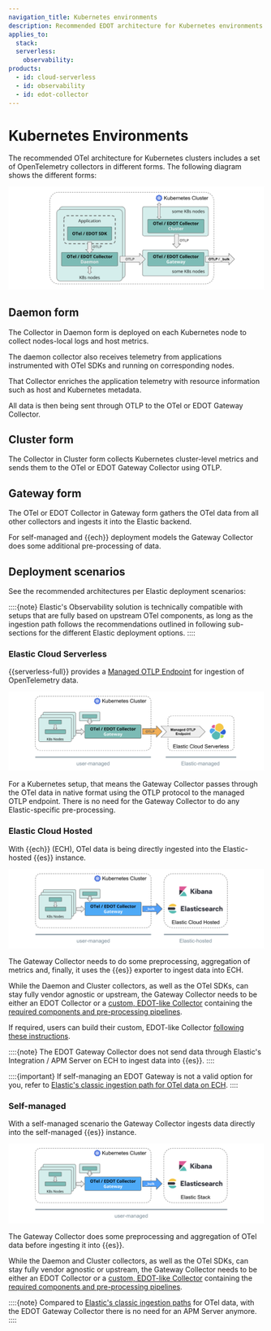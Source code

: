 ```yaml
---
navigation_title: Kubernetes environments
description: Recommended EDOT architecture for Kubernetes environments.
applies_to:
  stack:
  serverless:
    observability:
products:
  - id: cloud-serverless
  - id: observability
  - id: edot-collector
---
```


# Kubernetes Environments

The recommended OTel architecture for Kubernetes clusters includes a set of OpenTelemetry collectors in different forms. The following diagram shows the different forms:

![K8s-Cluster](../images/arch-k8s-cluster.png)

## Daemon form

The Collector in Daemon form is deployed on each Kubernetes node to collect nodes-local logs and host metrics.

The daemon collector also receives telemetry from applications instrumented with OTel SDKs and running on corresponding nodes.

That Collector enriches the application telemetry with resource information such as host and Kubernetes metadata.

All data is then being sent through OTLP to the OTel or EDOT Gateway Collector.

## Cluster form

The Collector in Cluster form collects Kubernetes cluster-level metrics and sends them to the OTel or EDOT Gateway Collector using OTLP.

## Gateway form

The OTel or EDOT Collector in Gateway form gathers the OTel data from all other collectors and ingests it into the Elastic backend.

For self-managed and {{ech}} deployment models the Gateway Collector does some additional pre-processing of data.

## Deployment scenarios

See the recommended architectures per Elastic deployment scenarios:

::::{note}
Elastic's Observability solution is technically compatible with setups that are fully based on upstream OTel components, as long as the ingestion path follows the recommendations outlined in following sub-sections for the different Elastic deployment options.
::::

### Elastic Cloud Serverless

{{serverless-full}} provides a [Managed OTLP Endpoint](../motlp.md) for ingestion of OpenTelemetry data.

![K8s-Serverless](../images/arch-k8s-serverless.png)

For a Kubernetes setup, that means the Gateway Collector passes through the OTel data in native format using the OTLP protocol to the managed OTLP endpoint. There is no need for the Gateway Collector to do any Elastic-specific pre-processing.

### Elastic Cloud Hosted

With {{ech}} (ECH), OTel data is being directly ingested into the Elastic-hosted {{es}} instance.

![K8s-ECH](../images/arch-k8s-ech.png)

The Gateway Collector needs to do some preprocessing, aggregation of metrics and, finally, it uses the {{es}} exporter to ingest data into ECH. 

While the Daemon and Cluster collectors, as well as the OTel SDKs, can stay fully vendor agnostic or upstream, the Gateway Collector needs to be either an EDOT Collector or a [custom, EDOT-like Collector](../edot-collector/custom-collector.md) containing the
[required components and pre-processing pipelines](../edot-collector/config/default-config-k8s.md#direct-ingestion-into-elasticsearch).

If required, users can build their custom, EDOT-like Collector [following these instructions](../edot-collector/custom-collector.md).

::::{note}
The EDOT Gateway Collector does not send data through Elastic's Integration / APM Server on ECH to ingest data into {{es}}.
::::

::::{important}
If self-managing an EDOT Gateway is not a valid option for you, refer to [Elastic's classic ingestion path for OTel data on ECH](docs-content://solutions/observability/apm/use-opentelemetry-with-apm.md).
::::

### Self-managed

With a self-managed scenario the Gateway Collector ingests data directly into the self-managed {{es}} instance.

![K8s-self-managed](../images/arch-k8s-self-managed.png)

The Gateway Collector does some preprocessing and aggregation of OTel data before ingesting it into {{es}}. 

While the Daemon and Cluster collectors, as well as the OTel SDKs, can stay fully vendor agnostic or upstream, the Gateway Collector needs to be either an EDOT Collector or a [custom, EDOT-like Collector](../edot-collector/custom-collector.md) containing the [required components and pre-processing pipelines](../edot-collector/config/default-config-k8s.md#direct-ingestion-into-elasticsearch).

::::{note}
Compared to [Elastic's classic ingestion paths](docs-content://solutions/observability/apm/use-opentelemetry-with-apm.md) for OTel data, with the EDOT Gateway Collector there is no need for an APM Server anymore.
::::
